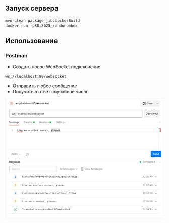 ## Запуск сервера

```shell
mvn clean package jib:dockerBuild
docker run -p80:8025 randonumber
```

## Использование

### Postman
- Создать новое WebSocket подключение

```http request
ws://localhost:80/websocket
```
- Отправить любое сообщение
- Получить в ответ случайное число

![Скриншот](./postman_screen.png)